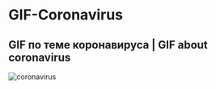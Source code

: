 # GIF-Coronavirus

## GIF по теме коронавируса | GIF about coronavirus

![coronavirus](https://user-images.githubusercontent.com/56477695/114843429-7b325d00-9de2-11eb-8fbb-5446e59da211.gif)
